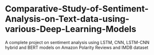 # Comparative-Study-of-Sentiment-Analysis-on-Text-data-using-various-Deep-Learning-Models
A complete project on sentiment analysis using LSTM, CNN, LSTM-CNN hybrid and BERT models on Amazon Polarity Reviews and IMDB dataset 
